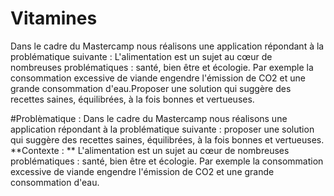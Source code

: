 # Vitamines
Dans le cadre du Mastercamp nous réalisons une application répondant à la problématique suivante : L'alimentation est un sujet au cœur de nombreuses problématiques : santé, bien être et écologie. Par exemple la consommation excessive de viande engendre l'émission de CO2 et une grande consommation d'eau.Proposer une solution qui suggère des recettes saines, équilibrées, à la fois bonnes et vertueuses.

#Problèmatique : 
Dans le cadre du Mastercamp nous réalisons une application répondant à la problématique suivante : proposer une solution qui suggère des recettes saines, équilibrées, à la fois bonnes et vertueuses. **Contexte : ** L'alimentation est un sujet au cœur de nombreuses problématiques : santé, bien être et écologie. Par exemple la consommation excessive de viande engendre l'émission de CO2 et une grande consommation d'eau.
